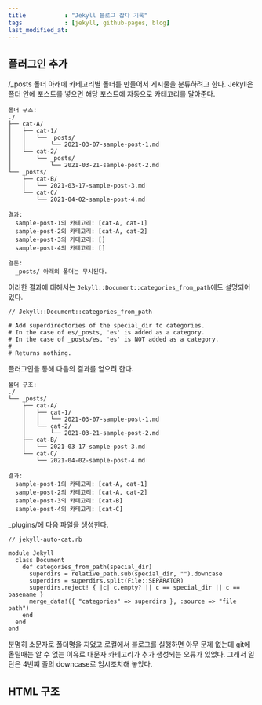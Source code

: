 ```yaml
---
title           : "Jekyll 블로그 잡다 기록"
tags            : [jekyll, github-pages, blog]
last_modified_at: 
---
```

## 플러그인 추가
/_posts 폴더 아래에 카테고리별 폴더를 만들어서 게시물을 분류하려고 한다. Jekyll은 폴더 안에 포스트를 넣으면 해당 포스트에 자동으로 카테고리를 달아준다. 

```
폴더 구조:
./
├── cat-A/
│   ├── cat-1/
│   │   └── _posts/
│   │       └── 2021-03-07-sample-post-1.md
│   └── cat-2/
│       └── _posts/
│           └── 2021-03-21-sample-post-2.md
└── _posts/
    ├── cat-B/
    │   └── 2021-03-17-sample-post-3.md
    └── cat-C/
        └── 2021-04-02-sample-post-4.md

결과:
  sample-post-1의 카테고리: [cat-A, cat-1]
  sample-post-2의 카테고리: [cat-A, cat-2]
  sample-post-3의 카테고리: []
  sample-post-4의 카테고리: []

결론:
  _posts/ 아래의 폴더는 무시된다.
```

이러한 결과에 대해서는 ``Jekyll::Document::categories_from_path``에도 설명되어있다.

```
// Jekyll::Document::categories_from_path

# Add superdirectories of the special_dir to categories.
# In the case of es/_posts, 'es' is added as a category.
# In the case of _posts/es, 'es' is NOT added as a category.
#
# Returns nothing.
```

플러그인을 통해 다음의 결과를 얻으려 한다.

```
폴더 구조:
./
└── _posts/
    ├── cat-A/
    │   ├── cat-1/
    │   │   └── 2021-03-07-sample-post-1.md
    │   └── cat-2/
    │       └── 2021-03-21-sample-post-2.md
    ├── cat-B/
    │   └── 2021-03-17-sample-post-3.md
    └── cat-C/
        └── 2021-04-02-sample-post-4.md

결과:
  sample-post-1의 카테고리: [cat-A, cat-1]
  sample-post-2의 카테고리: [cat-A, cat-2]
  sample-post-3의 카테고리: [cat-B]
  sample-post-4의 카테고리: [cat-C]
```

_plugins/에 다음 파일을 생성한다.

```
// jekyll-auto-cat.rb

module Jekyll
  class Document
    def categories_from_path(special_dir)
      superdirs = relative_path.sub(special_dir, "").downcase
      superdirs = superdirs.split(File::SEPARATOR)
      superdirs.reject! { |c| c.empty? || c == special_dir || c == basename }
      merge_data!({ "categories" => superdirs }, :source => "file path")
    end
  end
end
```

분명히 소문자로 폴더명을 지었고 로컬에서 블로그를 실행하면 아무 문제 없는데 git에 올릴때는 알 수 없는 이유로 대문자 카테고리가 추가 생성되는 오류가 있었다. 그래서 일단은 4번쨰 줄의 downcase로 임시조치해 놓았다.

## HTML 구조


